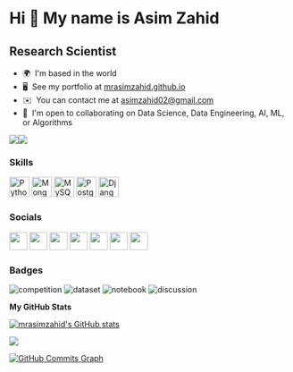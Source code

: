 Hi 👋 My name is Asim Zahid
===========================

Research Scientist
------------------

* 🌍  I'm based in the world
* 🖥️  See my portfolio at [mrasimzahid.github.io](http://mrasimzahid.github.io)
* ✉️  You can contact me at [asimzahid02@gmail.com](mailto:asimzahid02@gmail.com)
* 🤝  I'm open to collaborating on Data Science, Data Engineering, AI, ML, or Algorithms

<a href="https://www.twitter.com/mrasimzahid" target="_blank" rel="noreferrer"><img
src="https://img.shields.io/twitter/follow/mrasimzahid?logo=twitter&style=for-the-badge&color=0891b2&labelColor=1c1917"
/></a><a href="https://www.github.com/mrasimzahid" target="_blank" rel="noreferrer"><img
src="https://img.shields.io/github/followers/mrasimzahid?logo=github&style=for-the-badge&color=0891b2&labelColor=1c1917" /></a>

### Skills

<p align="left">
<a href="https://www.python.org/" target="_blank" rel="noreferrer"><img src="https://raw.githubusercontent.com/danielcranney/readme-generator/main/public/icons/skills/python-colored.svg" width="36" height="36" alt="Python" /></a>
<a href="https://www.mongodb.com/" target="_blank" rel="noreferrer"><img src="https://raw.githubusercontent.com/danielcranney/readme-generator/main/public/icons/skills/mongodb-colored.svg" width="36" height="36" alt="MongoDB" /></a>
<a href="https://www.mysql.com/" target="_blank" rel="noreferrer"><img src="https://raw.githubusercontent.com/danielcranney/readme-generator/main/public/icons/skills/mysql-colored.svg" width="36" height="36" alt="MySQL" /></a>
<a href="https://www.postgresql.org/" target="_blank" rel="noreferrer"><img src="https://raw.githubusercontent.com/danielcranney/readme-generator/main/public/icons/skills/postgresql-colored.svg" width="36" height="36" alt="PostgreSQL" /></a>
<a href="https://www.djangoproject.com/" target="_blank" rel="noreferrer"><img src="https://raw.githubusercontent.com/danielcranney/readme-generator/main/public/icons/skills/django-colored-dark.svg" width="36" height="36" alt="Django" /></a>
</p>


### Socials

<p align="left"> <a href="https://www.facebook.com/mrasimzahid" target="_blank" rel="noreferrer"><img src="https://raw.githubusercontent.com/danielcranney/readme-generator/main/public/icons/socials/facebook.svg" width="32" height="32" /></a> <a href="https://www.github.com/mrasimzahid" target="_blank" rel="noreferrer"><img src="https://raw.githubusercontent.com/danielcranney/readme-generator/main/public/icons/socials/github-dark.svg" width="32" height="32" /></a> <a href="http://www.instagram.com/mrasimzahid" target="_blank" rel="noreferrer"><img src="https://raw.githubusercontent.com/danielcranney/readme-generator/main/public/icons/socials/instagram.svg" width="32" height="32" /></a> <a href="https://www.linkedin.com/in/mrasimzahid" target="_blank" rel="noreferrer"><img src="https://raw.githubusercontent.com/danielcranney/readme-generator/main/public/icons/socials/linkedin.svg" width="32" height="32" /></a> <a href="http://www.medium.com/@mrasimzahid" target="_blank" rel="noreferrer"><img src="https://raw.githubusercontent.com/danielcranney/readme-generator/main/public/icons/socials/medium-dark.svg" width="32" height="32" /></a> <a href="https://www.stackoverflow.com/users/11679697/asim-zahid" target="_blank" rel="noreferrer"><img src="https://raw.githubusercontent.com/danielcranney/readme-generator/main/public/icons/socials/stackoverflow.svg" width="32" height="32" /></a> <a href="https://www.twitter.com/mrasimzahid" target="_blank" rel="noreferrer"><img src="https://raw.githubusercontent.com/danielcranney/readme-generator/main/public/icons/socials/twitter.svg" width="32" height="32" /></a></p>

### Badges

![competition](https://road-to-kaggle-grandmaster.vercel.app/api/badges/asimzahid/competition)
![dataset](https://road-to-kaggle-grandmaster.vercel.app/api/badges/asimzahid/dataset)
![notebook](https://road-to-kaggle-grandmaster.vercel.app/api/badges/asimzahid/notebook)
![discussion](https://road-to-kaggle-grandmaster.vercel.app/api/badges/asimzahid/discussion)

<b>My GitHub Stats</b>

<a href="http://www.github.com/mrasimzahid"><img src="https://github-readme-stats.vercel.app/api?username=mrasimzahid&show_icons=true&hide=&count_private=true&title_color=0891b2&text_color=ffffff&icon_color=0891b2&bg_color=1c1917&hide_border=true&show_icons=true" alt="mrasimzahid's GitHub stats" /></a>

<a href="http://www.github.com/mrasimzahid"><img src="https://github-readme-streak-stats.herokuapp.com/?user=mrasimzahid&stroke=ffffff&background=1c1917&ring=0891b2&fire=0891b2&currStreakNum=ffffff&currStreakLabel=0891b2&sideNums=ffffff&sideLabels=ffffff&dates=ffffff&hide_border=true" /></a>

<a href="http://www.github.com/mrasimzahid"><img src="https://activity-graph.herokuapp.com/graph?username=mrasimzahid&bg_color=1c1917&color=ffffff&line=0891b2&point=ffffff&area_color=1c1917&area=true&hide_border=true&custom_title=GitHub%20Commits%20Graph" alt="GitHub Commits Graph" /></a>
